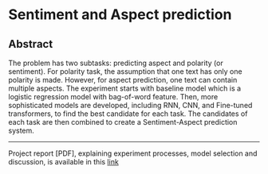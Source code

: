 
# Sentiment and Aspect prediction
## Abstract
The problem has two subtasks: predicting aspect and polarity (or sentiment). For polarity task, the assumption that one text has only one polarity is made. However, for aspect prediction, one text can contain multiple aspects. The experiment starts with baseline model which is a logistic regression model with bag-of-word feature. Then, more sophisticated models are developed, including RNN, CNN, and Fine-tuned transformers, to find the best candidate for each task.
The candidates of each task are then combined to create a Sentiment-Aspect prediction system.

---
Project report [PDF], explaining experiment processes, model selection and discussion, is available in this [link](https://production-gradescope-uploads.s3-us-west-2.amazonaws.com/uploads/pdf_attachment/file/68615294/Contest-1-report.pdf?X-Amz-Algorithm=AWS4-HMAC-SHA256&X-Amz-Credential=AKIAIGIENPBVZV37ZJPA%2F20220416%2Fus-west-2%2Fs3%2Faws4_request&X-Amz-Date=20220416T072501Z&X-Amz-Expires=10800&X-Amz-SignedHeaders=host&X-Amz-Signature=5e41624c31a61c5609f1f0cf7ab7fa9e5f215548cf81f15d92c9c49df83e1005)